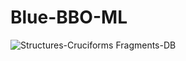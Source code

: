 # Blue-BBO-ML

![Structures-Cruciforms Fragments-DB](https://github.com/KolaczykResearch/Blue-BBO-ML/assets/36388575/115a8457-0011-48af-a93d-57a5b6c7d6db)
